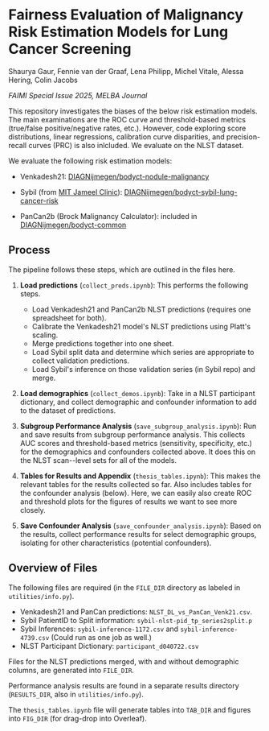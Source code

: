 # Fairness Evaluation of Malignancy Risk Estimation Models for Lung Cancer Screening

Shaurya Gaur, Fennie van der Graaf, Lena Philipp, Michel Vitale, Alessa Hering, Colin Jacobs

*FAIMI Special Issue 2025, MELBA Journal*

This repository investigates the biases of the below risk estimation models. The main examinations are the ROC curve and threshold-based metrics (true/false positive/negative rates, etc.). However, code exploring score distributions, linear regressions, calibration curve disparities, and precision-recall curves (PRC) is also inlcluded. We evaluate on the NLST dataset.

We evaluate the following risk estimation models:

* Venkadesh21: [DIAGNijmegen/bodyct-nodule-malignancy](https://github.com/DIAGNijmegen/bodyct-nodule-malignancy)

* Sybil (from [MIT Jameel Clinic](https://github.com/reginabarzilaygroup/Sybil)): [DIAGNijmegen/bodyct-sybil-lung-cancer-risk](https://github.com/DIAGNijmegen/bodyct-sybil-lung-cancer-risk)

* PanCan2b (Brock Malignancy Calculator): included in [DIAGNijmegen/bodyct-common](https://github.com/DIAGNijmegen/bodyct-common/blob/master/clinical_models/BrockMalignancyCalculator.py)

## Process

The pipeline follows these steps, which are outlined in the files here.

1. **Load predictions** (`collect_preds.ipynb`): This performs the following steps.

    - Load Venkadesh21 and PanCan2b NLST predictions (requires one spreadsheet for both).
    - Calibrate the Venkadesh21 model's NLST predictions using Platt's scaling.
    - Merge predictions together into one sheet. 
    - Load Sybil split data and determine which series are appropriate to collect validation predictions.
    - Load Sybil's inference on those validation series (in Sybil repo) and merge.

2. **Load demographics** (`collect_demos.ipynb`): Take in a NLST participant dictionary, and collect demographic and confounder information to add to the dataset of predictions.

3. **Subgroup Performance Analysis** (`save_subgroup_analysis.ipynb`): Run and save results from subgroup performance analysis. This collects AUC scores and threshold-based metrics (sensitivity, specificity, etc.) for the demographics and confounders collected above. It does this on the NLST scan--level sets for all of the models.

4. **Tables for Results and Appendix** (`thesis_tables.ipynb`): This makes the relevant tables for the results collected so far. Also includes tables for the confounder analysis (below). Here, we can easily also create ROC and threshold plots for the figures of results we want to see more closely.

5. **Save Confounder Analysis** (`save_confounder_analysis.ipynb`): Based on the results, collect performance results for select demographic groups, isolating for other characteristics (potential confounders).

## Overview of Files

The following files are required (in the `FILE_DIR` directory as labeled in `utilities/info.py`).

- Venkadesh21 and PanCan predictions: `NLST_DL_vs_PanCan_Venk21.csv`.
- Sybil PatientID to Split information: `sybil-nlst-pid_tp_series2split.p`
- Sybil Inferences: `sybil-inference-1172.csv` and `sybil-inference-4739.csv` (Could run as one job as well.)
- NLST Participant Dictionary: `participant_d040722.csv`

Files for the NLST predictions merged, with and without demographic columns, are generated into `FILE_DIR`. 

Performance analysis results are found in a separate results directory (`RESULTS_DIR`, also in `utilities/info.py`).

The `thesis_tables.ipynb` file will generate tables into `TAB_DIR` and figures into `FIG_DIR` (for drag-drop into Overleaf).


